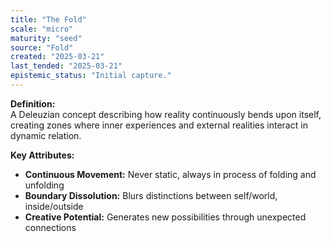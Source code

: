```yaml
---
title: "The Fold"
scale: "micro"
maturity: "seed"
source: "Fold"
created: "2025-03-21"
last_tended: "2025-03-21"
epistemic_status: "Initial capture."
---
```

**Definition:**  
A Deleuzian concept describing how reality continuously bends upon itself, creating zones where inner experiences and external realities interact in dynamic relation.

**Key Attributes:**  
- **Continuous Movement:** Never static, always in process of folding and unfolding  
- **Boundary Dissolution:** Blurs distinctions between self/world, inside/outside  
- **Creative Potential:** Generates new possibilities through unexpected connections
